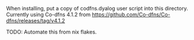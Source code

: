 When installing, put a copy of codfns.dyalog user script into this directory.
Currently using Co-dfns 4.1.2 from https://github.com/Co-dfns/Co-dfns/releases/tag/v4.1.2

TODO: Automate this from nix flakes.
